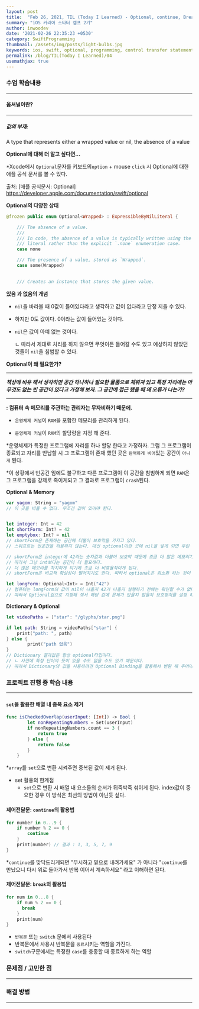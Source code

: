 ```yaml
---
layout: post
title:  "Feb 26, 2021, TIL (Today I Learned) - Optional, continue, Break"
summary: "iOS 커리어 스타터 캠프 2기"
author: inwoodev
date: '2021-02-26 22:35:23 +0530'
category: SwiftProgramming
thumbnail: /assets/img/posts/light-bulbs.jpg
keywords: ios, swift, optional, programming, control transfer statement, continue, break,  startercamp, day4
permalink: /blog/TIL(Today I Learned)/04
usemathjax: true
---
```




### 수업 학습내용

---

#### 옵셔널이란?

---

##### 값의 부재: 

A type that represents either a wrapped value or nil, the absence of a value



**Optional에 대해 더 알고 싶다면...**

*Xcode에서 `Optional`문자를 키보드의`option` + mouse `click` 시 Optional에 대한 애플 공식 문서를 볼 수 있다.

출처: [애플 공식문서: Optional] https://developer.apple.com/documentation/swift/optional



**Optional의 다양한 상태**

```swift
@frozen public enum Optional<Wrapped> : ExpressibleByNilLiteral {

    /// The absence of a value.
    ///
    /// In code, the absence of a value is typically written using the `nil`
    /// literal rather than the explicit `.none` enumeration case.
    case none

    /// The presence of a value, stored as `Wrapped`.
    case some(Wrapped)
  

    /// Creates an instance that stores the given value.
```



**있음 과 없음의 개념**

- `nil`을 바라볼 때 0값이 들어있다라고 생각하고 값이 없다라고 단정 지을 수 있다.

- 하지만 0도 값이다. 0이라는 값이 들어있는 것이다.

- `nil`은 값이 아예 없는 것이다. 

  ㄴ 따라서 제대로 처리를 하지 않으면 무엇이든 들어갈 수도 있고 예상하지 않았던 것들이 `nil`을 침범할 수 있다.



**Optional이 왜 필요한가?**

---

***책상에 비유 해서 생각하면 공간 하나하나 필요한 물품으로 채워져 있고 특정 자리에는  아무것도 없는 빈 공간이 있다고 가정해 보자. 그 공간에 접근 했을 때 왜 오류가 나는가?***

---

**: 컴퓨터 속 메모리를 주관하는 관리자는 무자비하기 때문에.**

- `운영체제 커널`이 `RAM`을 포함한 메모리를 관리하게 된다.

- `운영체제 커널`이 `RAM`의 할당량을 지정 해 준다.

*운영체제가 특정한 프로그램에 자리를 하나 할당 한다고 가정하자. 그럼 그 프로그램이 종료되고 자리를 반납할 시 그 프로그램이 존재 했던 곳은 `완벽하게 비어`있는 공간이 `아니게` 된다. 

*이 상황에서 빈공간 임에도 불구하고 다른 프로그램이 이 공간을 침범하게 되면 `RAM`은 그 프로그램을 강제로 죽이게되고 그 결과로 프로그램이 `crash`된다.



**Optional & Memory**

```swift
var yagom: String = "yagom"
// 이 곳을 비울 수 없다. 무조건 값이 있어야 한다.
```

```swift

let integer: Int = 42
let shortForm: Int? = 42
let emptybox: Int? = nil
// shortForm은 존재하는 공간에 더불어 보호막을 가지고 있다.
// 스위프트는 빈공간을 허용하지 않는다. 대신 optional이란 곳에 nil을 넣게 되면 우린 거기에 마치 빈 상자라는 값을 넣는 것과 같다. 그리고 이 보호막은 메모리를 또한 차지한다.

// shortForm은 integer에 42라는 숫자값과 더불어 보호막 때문에 조금 더 많은 메모리가 할당된다. 
// 따라서 그냥 int보다는 공간이 더 필요하다. 
// 더 많은 메모리를 차지하게 되기에 조금 더 비효율적이게 된다. 
// shortForm은 비교적 확실성이 떨어지기도 한다. 따라서 optional은 최소화 하는 것이 좋다.
```

```swift
let longForm: Optional<Int> = Int("42")
// 컴퓨터는 longForm의 값이 nil이 나올지 42가 나올지 실행하기 전에는 확인할 수가 없다.
// 따라서 Optional값으로 지정해 줘서 해당 값에 문제가 있을지 없을지 보호장치를 설정 해 놓아야 한다.
```



**Dictionary & Optional**

```swift
let videoPaths = ["star": "/glyphs/star.png"]

if let path: String = videoPaths["star"] {
	print("path: ", path)
} else {
		print("path 없음")
}
// Dictionary 결과값은 항상 optional타입이다.
// ㄴ 사전에 특정 단어의 뜻이 있을 수도 없을 수도 있기 때문이다.
// 따라서 Dictionary의 값을 사용하려면 Optional Binding을 활용해서 변환 해 주어야 한다.
```

### 프로젝트 진행 중 학습 내용

---

#### `set`을 활용한 배열 내 중복 요소 제거

```swift
func isCheckedOverlap(userInput: [Int]) -> Bool {
        let nonRepeatingNumbers = Set(userInput)
        if nonRepeatingNumbers.count == 3 {
            return true
        } else {
            return false
        }
    }
```

*`array`를 `set`으로 변환 시켜주면 중복된 값이 제거 된다. 

- set 활용의 한계점
  - `set`으로 변환 시  배열 내 요소들의 순서가 뒤죽박죽 섞이게 된다. index값이 중요한 경우 이 방식은 최선의 방법이 아닌듯 싶다.



#### 제어전달문: `continue`의 활용법

```swift
for number in 0...9 {
    if number % 2 == 0 {
        continue
    }
    print(number) // 결과 : 1, 3, 5, 7, 9
}
```

*`continue`를 맞닥드리게되면 "무시하고 밑으로 내려가세요" 가 아니라 "`continue`를 만났으니 다시 위로 돌아가서 반복 이어서 계속하세요" 라고 이해하면 된다.



#### 제어전달문: `break`의 활용법

```swift
for num in 0...8 {
    if num % 2 == 0 {
      break                                 
    }
    print(num)
}
```

- `반복문` 또는 `switch` 문에서 사용된다
- 반복문에서 사용시 반복문을 `종료`시키는 역할을 가진다.
- `switch`구문에서는 특정한 `case`를 충종할 때 종료하게 하는 역할



### 문제점 / 고민한 점

---



### 해결 방법

---

